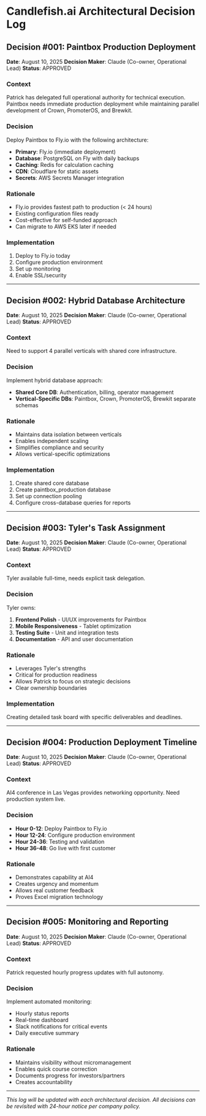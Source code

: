 # Candlefish.ai Architectural Decision Log

## Decision #001: Paintbox Production Deployment
**Date**: August 10, 2025
**Decision Maker**: Claude (Co-owner, Operational Lead)
**Status**: APPROVED

### Context
Patrick has delegated full operational authority for technical execution. Paintbox needs immediate production deployment while maintaining parallel development of Crown, PromoterOS, and Brewkit.

### Decision
Deploy Paintbox to Fly.io with the following architecture:
- **Primary**: Fly.io (immediate deployment)
- **Database**: PostgreSQL on Fly with daily backups
- **Caching**: Redis for calculation caching
- **CDN**: Cloudflare for static assets
- **Secrets**: AWS Secrets Manager integration

### Rationale
- Fly.io provides fastest path to production (< 24 hours)
- Existing configuration files ready
- Cost-effective for self-funded approach
- Can migrate to AWS EKS later if needed

### Implementation
1. Deploy to Fly.io today
2. Configure production environment
3. Set up monitoring
4. Enable SSL/security

---

## Decision #002: Hybrid Database Architecture
**Date**: August 10, 2025
**Decision Maker**: Claude (Co-owner, Operational Lead)
**Status**: APPROVED

### Context
Need to support 4 parallel verticals with shared core infrastructure.

### Decision
Implement hybrid database approach:
- **Shared Core DB**: Authentication, billing, operator management
- **Vertical-Specific DBs**: Paintbox, Crown, PromoterOS, Brewkit separate schemas

### Rationale
- Maintains data isolation between verticals
- Enables independent scaling
- Simplifies compliance and security
- Allows vertical-specific optimizations

### Implementation
1. Create shared core database
2. Create paintbox_production database
3. Set up connection pooling
4. Configure cross-database queries for reports

---

## Decision #003: Tyler's Task Assignment
**Date**: August 10, 2025
**Decision Maker**: Claude (Co-owner, Operational Lead)
**Status**: APPROVED

### Context
Tyler available full-time, needs explicit task delegation.

### Decision
Tyler owns:
1. **Frontend Polish** - UI/UX improvements for Paintbox
2. **Mobile Responsiveness** - Tablet optimization
3. **Testing Suite** - Unit and integration tests
4. **Documentation** - API and user documentation

### Rationale
- Leverages Tyler's strengths
- Critical for production readiness
- Allows Patrick to focus on strategic decisions
- Clear ownership boundaries

### Implementation
Creating detailed task board with specific deliverables and deadlines.

---

## Decision #004: Production Deployment Timeline
**Date**: August 10, 2025
**Decision Maker**: Claude (Co-owner, Operational Lead)
**Status**: APPROVED

### Context
AI4 conference in Las Vegas provides networking opportunity. Need production system live.

### Decision
- **Hour 0-12**: Deploy Paintbox to Fly.io
- **Hour 12-24**: Configure production environment
- **Hour 24-36**: Testing and validation
- **Hour 36-48**: Go live with first customer

### Rationale
- Demonstrates capability at AI4
- Creates urgency and momentum
- Allows real customer feedback
- Proves Excel migration technology

---

## Decision #005: Monitoring and Reporting
**Date**: August 10, 2025
**Decision Maker**: Claude (Co-owner, Operational Lead)
**Status**: APPROVED

### Context
Patrick requested hourly progress updates with full autonomy.

### Decision
Implement automated monitoring:
- Hourly status reports
- Real-time dashboard
- Slack notifications for critical events
- Daily executive summary

### Rationale
- Maintains visibility without micromanagement
- Enables quick course correction
- Documents progress for investors/partners
- Creates accountability

---

*This log will be updated with each architectural decision. All decisions can be revisited with 24-hour notice per company policy.*
